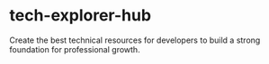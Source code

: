 # tech-explorer-hub
Create the best technical resources for developers to build a strong foundation for professional growth.
